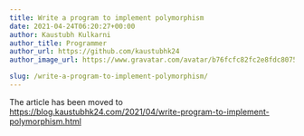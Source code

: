```yaml
---
title: Write a program to implement polymorphism
date: 2021-04-24T06:20:27+00:00
author: Kaustubh Kulkarni
author_title: Programmer
author_url: https://github.com/kaustubhk24
author_image_url: https://www.gravatar.com/avatar/b76fcfc82fc2e8fdc8075636f1735f61?s=200

slug: /write-a-program-to-implement-polymorphism/
---
```

The article has been moved to https://blog.kaustubhk24.com/2021/04/write-program-to-implement-polymorphism.html